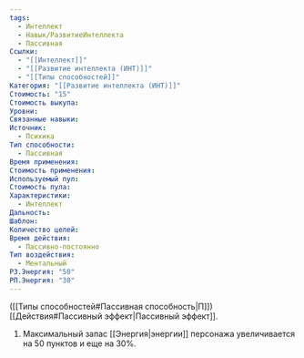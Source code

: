```yaml
---
tags:
  - Интеллект
  - Навык/РазвитиеИнтеллекта
  - Пассивная
Ссылки:
  - "[[Интеллект]]"
  - "[[Развитие интеллекта (ИНТ)]]"
  - "[[Типы способностей]]"
Категория: "[[Развитие интеллекта (ИНТ)]]"
Стоимость: "15"
Стоимость выкупа: 
Уровни: 
Связанные навыки: 
Источник:
  - Психика
Тип способности:
  - Пассивная
Время применения: 
Стоимость применения: 
Используемый пул: 
Стоимость пула: 
Характеристики:
  - Интеллект
Дальность: 
Шаблон: 
Количество целей: 
Время действия:
  - Пассивно-постоянно
Тип воздействия:
  - Ментальный
РЗ.Энергия: "50"
РП.Энергия: "30"
---
```

([[Типы способностей#Пассивная способность|П]]) [[Действия#Пассивный эффект|Пассивный эффект]]. 

1. Максимальный запас [[Энергия|энергии]] персонажа увеличивается на 50 пунктов и еще на 30%.